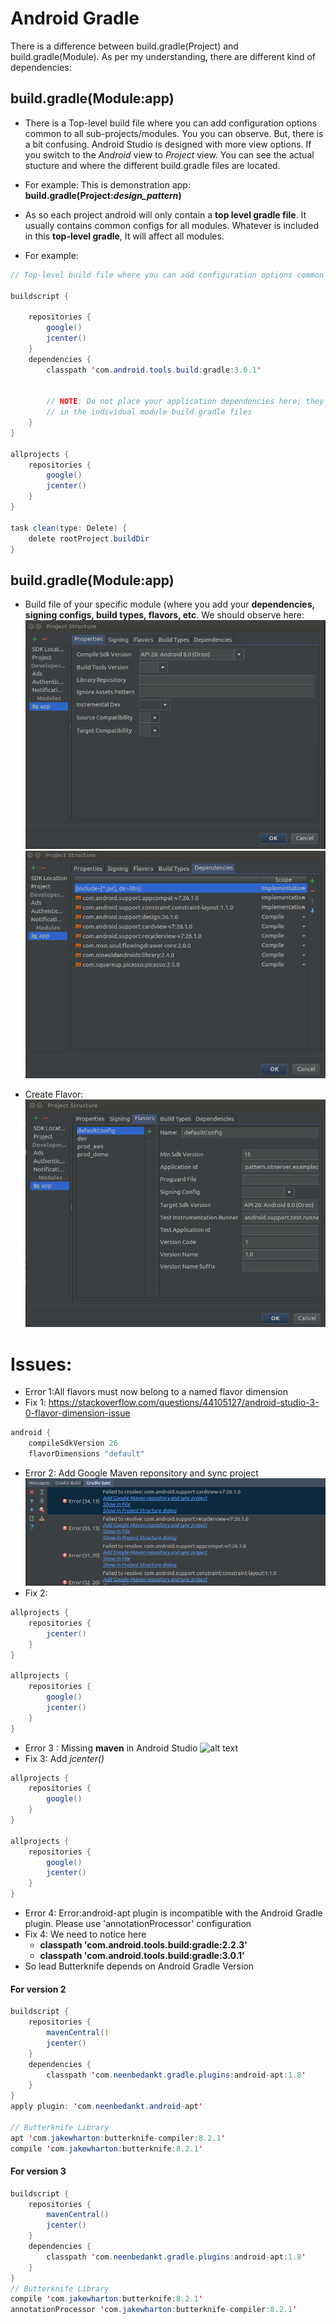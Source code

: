 # Android Gradle
There is a difference between build.gradle(Project) and build.gradle(Module). As per my understanding, there are different kind of dependencies:

## build.gradle(Module:app)

  - There is a Top-level build file where you can add configuration options common to all sub-projects/modules. You you can observe. But, there is a bit confusing. Android Studio is designed with more view options. If you switch to the *Android* view to *Project* view. You can see the actual stucture and where the different build.gradle files are located. 
  - For example: This is demonstration app: **build.gradle(Project:*design_pattern*)**
  
  - As so each project android will only contain a **top level gradle file**. It usually contains common configs for all modules. Whatever is included in this **top-level gradle**, It will affect all modules.
  - For example: 
  
```java
// Top-level build file where you can add configuration options common to all sub-projects/modules.

buildscript {
    
    repositories {
        google()
        jcenter()
    }
    dependencies {
        classpath 'com.android.tools.build:gradle:3.0.1'
        

        // NOTE: Do not place your application dependencies here; they belong
        // in the individual module build.gradle files
    }
}

allprojects {
    repositories {
        google()
        jcenter()
    }
}

task clean(type: Delete) {
    delete rootProject.buildDir
}
```
## build.gradle(Module:app)
  - Build file of your specific module (where you add your **dependencies, signing configs, build types, flavors, etc**. We should observe here:
  ![alt text](https://github.com/danisluis6/Accelerate-Programming/blob/master/Gradle/1.png)
  ![alt text](https://github.com/danisluis6/Accelerate-Programming/blob/master/Gradle/2.png)
  
  - Create Flavor:
  ![alt text](https://github.com/danisluis6/Accelerate-Programming/blob/master/Gradle/3.png)
  
# Issues:
- Error 1:All flavors must now belong to a named flavor dimension
- Fix 1: https://stackoverflow.com/questions/44105127/android-studio-3-0-flavor-dimension-issue
```java
android {
    compileSdkVersion 26
    flavorDimensions "default"
```

- Error 2: Add Google Maven reponsitory and sync project
![alt text](https://github.com/danisluis6/Accelerate-Programming/blob/master/Gradle/4.png)
- Fix 2: 
```java
allprojects {
    repositories {
        jcenter()
    }
}

allprojects {
    repositories {
        google()
        jcenter()
    }
}
```
- Error 3 : Missing **maven** in Android Studio
![alt text](https://github.com/danisluis6/Accelerate-Programming/blob/master/Gradle/5.png)
- Fix 3: Add *jcenter()*

```java
allprojects {
    repositories {
        google()
    }
}

allprojects {
    repositories {
        google()
        jcenter()
    }
}
```
- Error 4: Error:android-apt plugin is incompatible with the Android Gradle plugin. Please use 'annotationProcessor' configuration
- Fix 4: We need to notice here
  - **classpath 'com.android.tools.build:gradle:2.2.3'**
  - **classpath 'com.android.tools.build:gradle:3.0.1'**
- So lead Butterknife depends on Android Gradle Version
#### For version 2
```java
buildscript {
    repositories {
        mavenCentral()
        jcenter()
    }
    dependencies {
        classpath 'com.neenbedankt.gradle.plugins:android-apt:1.8'
    }
}
apply plugin: 'com.neenbedankt.android-apt'

// Butterknife Library
apt 'com.jakewharton:butterknife-compiler:8.2.1'
compile 'com.jakewharton:butterknife:8.2.1'
```
#### For version 3
```java
buildscript {
    repositories {
        mavenCentral()
        jcenter()
    }
    dependencies {
        classpath 'com.neenbedankt.gradle.plugins:android-apt:1.8'
    }
}
// Butterknife Library
compile 'com.jakewharton:butterknife:8.2.1'
annotationProcessor 'com.jakewharton:butterknife-compiler:8.2.1'
```
